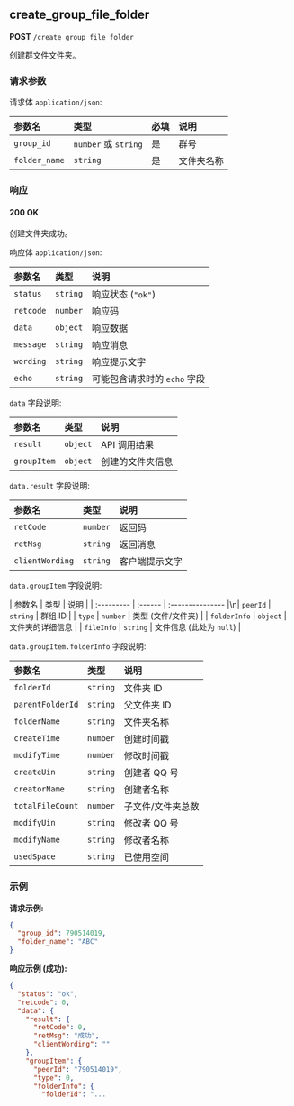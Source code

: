 ## create_group_file_folder

**POST** `/create_group_file_folder`

创建群文件文件夹。

### 请求参数

请求体 `application/json`:

| 参数名      | 类型             | 必填 | 说明     |
| :---------- | :--------------- | :--- | :------- |
| `group_id`  | `number` 或 `string` | 是   | 群号     |
| `folder_name` | `string`         | 是   | 文件夹名称 |

### 响应

#### 200 OK

创建文件夹成功。

响应体 `application/json`:

| 参数名    | 类型    | 说明                       |
| :-------- | :------ | :------------------------- |
| `status`  | `string` | 响应状态 (`"ok"`)         |
| `retcode` | `number` | 响应码                     |
| `data`    | `object` | 响应数据                   |
| `message` | `string` | 响应消息                   |
| `wording` | `string` | 响应提示文字                |
| `echo`    | `string` | 可能包含请求时的 `echo` 字段 |

`data` 字段说明:

| 参数名      | 类型    | 说明                                                                 |
| :---------- | :------ | :------------------------------------------------------------------- |
| `result`    | `object` | API 调用结果                                                         |
| `groupItem` | `object` | 创建的文件夹信息                                                     |

`data.result` 字段说明:

| 参数名          | 类型    | 说明           |
| :-------------- | :------ | :------------- |
| `retCode`       | `number` | 返回码         |
| `retMsg`        | `string` | 返回消息       |
| `clientWording` | `string` | 客户端提示文字 |

`data.groupItem` 字段说明:

| 参数名     | 类型    | 说明             |
| :--------- | :------ | :--------------- |\n| `peerId`   | `string` | 群组 ID           |
| `type`     | `number` | 类型 (文件/文件夹) |
| `folderInfo` | `object` | 文件夹的详细信息   |
| `fileInfo` | `string` | 文件信息 (此处为 `null`) |

`data.groupItem.folderInfo` 字段说明:

| 参数名         | 类型    | 说明         |
| :------------- | :------ | :----------- |
| `folderId`     | `string` | 文件夹 ID      |
| `parentFolderId` | `string` | 父文件夹 ID    |
| `folderName`   | `string` | 文件夹名称     |
| `createTime`   | `number` | 创建时间戳     |
| `modifyTime`   | `number` | 修改时间戳     |
| `createUin`    | `string` | 创建者 QQ 号   |
| `creatorName`  | `string` | 创建者名称     |
| `totalFileCount` | `number` | 子文件/文件夹总数 |
| `modifyUin`    | `string` | 修改者 QQ 号   |
| `modifyName`   | `string` | 修改者名称     |
| `usedSpace`    | `string` | 已使用空间     |

### 示例

**请求示例:**

```json
{
  "group_id": 790514019,
  "folder_name": "ABC"
}
```

**响应示例 (成功):**

```json
{
  "status": "ok",
  "retcode": 0,
  "data": {
    "result": {
      "retCode": 0,
      "retMsg": "成功",
      "clientWording": ""
    },
    "groupItem": {
      "peerId": "790514019",
      "type": 0, 
      "folderInfo": {
        "folderId": "...